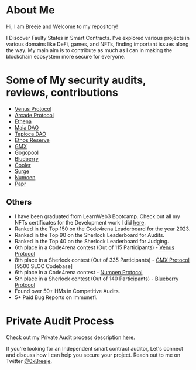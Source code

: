 # About Me

Hi, I am Breeje and Welcome to my repository!

I Discover Faulty States in Smart Contracts. I've explored various projects in various domains like DeFi, games, and NFTs, finding important issues along the way. My main aim is to contribute as much as I can in making the blockchain ecosystem more secure for everyone.

# Some of My security audits, reviews, contributions

- [Venus Protocol](public/Venus-prime-security-audit.md)
- [Arcade Protocol](public/Arcade-security-audit.md)
- [Ethena](public/Ethena-security-audit.md)
- [Maia DAO](public/Maia-security-audit.md)
- [Tapioca DAO](public/Tapioca-security-audit.md)
- [Ethos Reserve](public/Ethos-security-audit.md)
- [GMX](public/GMX-security-audit.md)
- [Gogopool](public/Gogopool-security-audit.md)
- [Blueberry](public/Blueberry-security-audit.md)
- [Cooler](public/Cooler-security-audit.md)
- [Surge](public/Surge-security-audit.md)
- [Numoen](public/Numoen-security-audit.md)
- [Papr](public/Papr-security-audit.md)


## Others

- I have been graduated from LearnWeb3 Bootcamp. Check out all my NFTs certificates for the Development work I did [here](https://learnweb3.io/u/BreejeModi/badges).
- Ranked in the Top 150 on the Code4rena Leaderboard for the year 2023.
- Ranked in the Top 90 on the Sherlock Leaderboard for Audits.
- Ranked in the Top 40 on the Sherlock Leaderboard for Judging.
- 6th place in a Code4rena contest (Out of 115 Participants) - [Venus Protocol](https://code4rena.com/contests/2023-09-venus-prime)
- 8th place in a Sherlock contest (Out of 335 Participants) - [GMX Protocol](https://app.sherlock.xyz/audits/contests/6) [9500 SLOC Codebase]
- 6th place in a Code4rena contest - [Numoen Protocol](https://code4rena.com/contests/2023-01-numoen-contest)
- 5th place in a Sherlock contest (Out of 140 Participants) - [Blueberry Protocol](https://app.sherlock.xyz/audits/contests/69)
- Found over 50+ HMs in Competitive Audits.
- 5+ Paid Bug Reports on Immunefi.

# Private Audit Process

Check out my Private Audit process description [here](Private-audit-process.md).

If you're looking for an Independent smart contract auditor, Let's connect and discuss how I can help you secure your project. Reach out to me on Twitter [@0xBreeje](https://twitter.com/0xBreeje).
